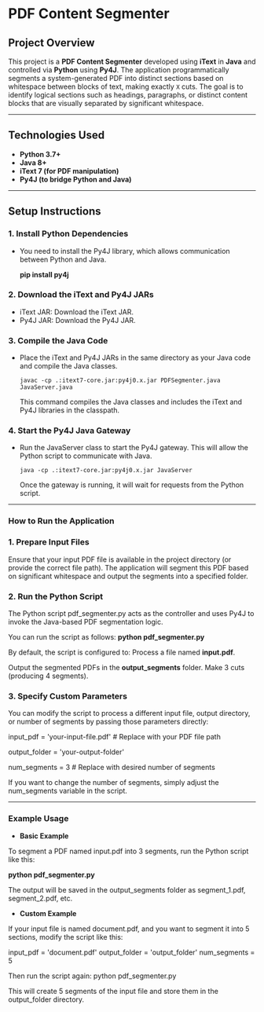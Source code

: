 # PDF Content Segmenter

## Project Overview

This project is a **PDF Content Segmenter** developed using **iText** in **Java** and controlled via **Python** using **Py4J**. The application programmatically segments a system-generated PDF into distinct sections based on whitespace between blocks of text, making exactly `X` cuts. The goal is to identify logical sections such as headings, paragraphs, or distinct content blocks that are visually separated by significant whitespace.

---

## Technologies Used

- **Python 3.7+**
- **Java 8+**
- **iText 7 (for PDF manipulation)**
- **Py4J (to bridge Python and Java)**

---

## Setup Instructions

### 1. Install Python Dependencies

- You need to install the Py4J library, which allows communication between Python and Java.

  **pip install py4j**


### 2. Download the iText and Py4J JARs
- iText JAR: Download the iText JAR.
- Py4J JAR: Download the Py4J JAR.

### 3. Compile the Java Code
- Place the iText and Py4J JARs in the same directory as your Java code and compile the Java classes.

  `javac -cp .:itext7-core.jar:py4j0.x.jar PDFSegmenter.java JavaServer.java`

  This command compiles the Java classes and includes the iText and Py4J libraries in the classpath.

### 4. Start the Py4J Java Gateway
- Run the JavaServer class to start the Py4J gateway. This will allow the Python script to communicate with Java.

  `java -cp .:itext7-core.jar:py4j0.x.jar JavaServer`

  Once the gateway is running, it will wait for requests from the Python script.

---

### How to Run the Application

### 1. Prepare Input Files
Ensure that your input PDF file is available in the project directory (or provide the correct file path). The application will segment this PDF based on significant whitespace and output the segments into a specified folder.

### 2. Run the Python Script
The Python script pdf_segmenter.py acts as the controller and uses Py4J to invoke the Java-based PDF segmentation logic.

You can run the script as follows:
**python pdf_segmenter.py**

By default, the script is configured to:
Process a file named **input.pdf**.

Output the segmented PDFs in the **output_segments** folder.
Make 3 cuts (producing 4 segments).

### 3. Specify Custom Parameters
You can modify the script to process a different input file, output directory, or number of segments by passing those parameters directly:

input_pdf = 'your-input-file.pdf'  # Replace with your PDF file path

output_folder = 'your-output-folder'

num_segments = 3  # Replace with desired number of segments

If you want to change the number of segments, simply adjust the num_segments variable in the script.

---

### Example Usage

- **Basic Example**

To segment a PDF named input.pdf into 3 segments, run the Python script like this:

**python pdf_segmenter.py**

The output will be saved in the output_segments folder as segment_1.pdf, segment_2.pdf, etc.

- **Custom Example**

If your input file is named document.pdf, and you want to segment it into 5 sections, modify the script like this:


input_pdf = 'document.pdf'
output_folder = 'output_folder'
num_segments = 5

Then run the script again:
python pdf_segmenter.py

This will create 5 segments of the input file and store them in the output_folder directory.

